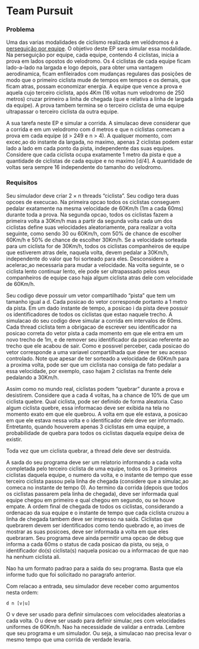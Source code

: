 # Team Pursuit

### Problema

Uma das varias modalidades de ciclismo realizada em velódromos é a [perseguição por equipe](https://en.wikipedia.org/wiki/Team_pursuit). O objetivo deste EP sera simular essa modalidade. Na perseguição por equipe, cada equipe, contendo 4 ciclistas, inicia a prova em lados opostos do velodromo. Os 4 ciclistas de cada equipe ficam lado-a-lado na largada e logo depois, para obter uma vantagem aerodinamica, ficam enfileirados com mudanças regulares das posições de modo que o primeiro ciclista mude de tempos em tempos e os demais, que ficam atras, possam economizar energia. A equipe que vence a prova e aquela cujo terceiro ciclista, após 4Km (16 voltas num velodromo de 250 metros) cruzar primeiro a linha de chegada (que e relativa a linha de largada da equipe). A prova tambem termina se o terceiro ciclista de uma equipe ultrapassar o terceiro ciclista da outra equipe.

A sua tarefa neste EP e simular a corrida. A simulacao deve considerar que a corrida  e em um velodromo com d metros e que n ciclistas comecam a prova em cada equipe (d > 249 e n > 4). A qualquer momento, com excec¸ao do instante da largada, no maximo, apenas 2 ciclistas podem estar lado a lado em cada ponto da pista, independente das suas equipes. Considere que cada ciclista ocupa exatamente 1 metro da pista e que a quantidade de ciclistas de cada equipe e no maximo ⌈d/4⌉. A quantidade de voltas sera sempre 16 independente do tamanho do velodromo. 

### Requisitos
 
Seu simulador deve criar 2 × n threads “ciclista”. Seu codigo tera duas opcoes de execucao. Na primeira opcao todos os ciclistas conseguem pedalar exatamente na mesma  velocidade de 60Km/h (1m a cada 60ms) durante toda a prova. Na segunda opcao, todos os ciclistas fazem a primeira volta a 30Km/h mas a partir da segunda volta cada um dos ciclistas define suas velocidades aleatoriamente, para realizar a volta seguinte, como sendo 30 ou 60Km/h, com 50% de chance de escolher 60Km/h e 50% de chance de escolher 30Km/h. Se a velocidade sorteada para um ciclista for de 30Km/h, todos os ciclistas companheiros de equipe que estiverem atras dele, naquela volta, devem pedalar a 30Km/h, independente do valor que foi sorteado para eles. Desconsidere a acelerac¸ao necessaria para mudar a velocidade. Na volta seguinte, se o ciclista lento continuar lento, ele pode ser ultrapassado pelos seus companheiros de equipe caso haja algum ciclista atras dele com velocidade de 60Km/h. 

Seu codigo deve possuir um vetor compartilhado “pista” que tem um tamanho igual a d. Cada posicao do vetor corresponde portanto a 1 metro da pista. Em um dado instante de tempo, a posicao i da pista deve possuir os identificadores de todos os ciclistas que estao naquele trecho. A simulacao do seu codigo deve simular a corrida em intervalos de 60ms. Cada thread ciclista tem a obrigacao de escrever seu identificador na posicao correta do vetor pista a cada momento em que ele entra em um novo trecho de 1m, e de remover seu identificador da posicao referente ao trecho que ele acabou de sair. Como e possıvel perceber, cada posicao do vetor corresponde a uma variavel compartilhada que deve ter seu acesso controlado. Note que apesar de ter sorteado a velocidade de 60Km/h para a proxima volta, pode ser que um ciclista nao consiga de fato pedalar a essa velocidade, por exemplo, caso hajam 2 ciclistas na frente dele pedalando a 30Km/h.

Assim como no mundo real, ciclistas podem “quebrar” durante a prova e desistirem. Considere que a cada 4 voltas, ha a chance de 10% de que um ciclista quebre. Qual ciclista, pode ser definido de forma aleatoria. Caso algum ciclista quebre, essa informacao deve ser exibida na tela no momento exato em que ele quebrou. A volta em que ele estava, a posicao em que ele estava nessa volta e o identificador dele deve ser informado. Entretanto, quando houverem apenas 3 ciclistas em uma equipe, a probabilidade de quebra para todos os ciclistas daquela equipe deixa de existir. 

Toda vez que um ciclista quebrar, a thread dele deve ser destruida.

A saıda do seu programa deve ser um relatorio informando a cada volta completada pelo terceiro ciclista de uma equipe, todos os 3 primeiros ciclistas daquela equipe, o numero da volta, e o instante de tempo que esse terceiro ciclista passou pela linha de chegada (considere que a simulac¸ao comeca no instante de tempo 0). Ao termino da corrida (depois que todos os ciclistas passarem pela linha de chegada), deve ser informada qual equipe chegou em primeiro e qual chegou em segundo, ou se houve empate. A ordem final de chegada de todos os ciclistas, considerando a ordenacao da sua equipe e o instante de tempo que cada ciclista cruzou a linha de chegada tambem deve ser impresso na saida. Ciclistas que quebrarem devem ser identificados como tendo quebrado e, ao inves de mostrar as suas posicoes, deve ser informada a volta em que eles quebraram. Seu programa deve ainda permitir uma opcao de debug que informa a cada 60ms o status de cada posicao da pista, ou seja, o identificador do(s) ciclista(s) naquela posicao ou a informacao de que nao ha nenhum ciclista ali.

Nao ha um formato padrao para a saida do seu programa. Basta que ela informe tudo que foi solicitado no paragrafo anterior.


Com relacao  a entrada, seu simulador deve receber como argumentos nesta ordem:

````shell
d n [v|u] 
`````

O v deve ser usado para definir simulacoes com velocidades aleatorias a cada volta. O  u deve ser usado para definir simulac¸oes com velocidades uniformes de 60Km/h. Nao ha necessidade de validar a entrada. Lembre que seu programa e um simulador. Ou seja, a simulacao nao precisa levar o mesmo tempo que uma corrida de verdade levaria.
